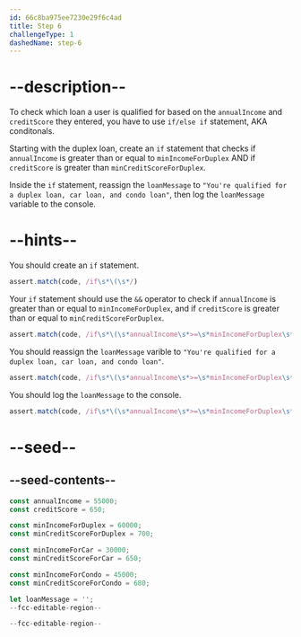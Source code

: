 ```yaml
---
id: 66c8ba975ee7230e29f6c4ad
title: Step 6
challengeType: 1
dashedName: step-6
---
```


# --description--

To check which loan a user is qualified for based on the `annualIncome` and `creditScore` they entered, you have to use `if/else if` statement, AKA conditonals.

Starting with the duplex loan, create an `if` statement that checks if `annualIncome` is greater than or equal to `minIncomeForDuplex` AND if `creditScore` is greater than `minCreditScoreForDuplex`.

Inside the `if` statement, reassign the `loanMessage` to `"You're qualified for a duplex loan, car loan, and condo loan"`, then log the `loanMessage` variable to the console.

# --hints--

You should create an `if` statement.

```js
assert.match(code, /if\s*\(\s*/)
```

Your `if` statement should use the `&&` operator to check if `annualIncome` is greater than or equal to `minIncomeForDuplex`, and if `creditScore` is greater than or equal to `minCreditScoreForDuplex`.

```js
assert.match(code, /if\s*\(\s*annualIncome\s*>=\s*minIncomeForDuplex\s*&&\s*creditScore\s*>=\s*minCreditScoreForDuplex\s*\)/)
```

You should reassign the `loanMessage` varible to `"You're qualified for a duplex loan, car loan, and condo loan"`.

```js
assert.match(code, /if\s*\(\s*annualIncome\s*>=\s*minIncomeForDuplex\s*&&\s*creditScore\s*>=\s*minCreditScoreForDuplex\s*\)\s\{\s*loanMessage\s*=\s*("|'|`)You're\s*qualified\s*for\s*a\s*duplex\s*loan,\s*car\s*loan,\s*and\s*condo\s*loan("|'|`);?\s*/)
```

You should log the `loanMessage` to the console.

```js
assert.match(code, /if\s*\(\s*annualIncome\s*>=\s*minIncomeForDuplex\s*&&\s*creditScore\s*>=\s*minCreditScoreForDuplex\s*\)\s\{\s*loanMessage\s*=\s*("|'|`)You're\s*qualified\s*for\s*a\s*duplex\s*loan,\s*car\s*loan,\s*and\s*condo\s*loan("|'|`);?\s*console\.log\(loanMessage\);?\s*}/)
```

# --seed--

## --seed-contents--

```js
const annualIncome = 55000;
const creditScore = 650;

const minIncomeForDuplex = 60000;
const minCreditScoreForDuplex = 700;

const minIncomeForCar = 30000;
const minCreditScoreForCar = 650;

const minIncomeForCondo = 45000;
const minCreditScoreForCondo = 680;

let loanMessage = '';
--fcc-editable-region--

--fcc-editable-region--
```
